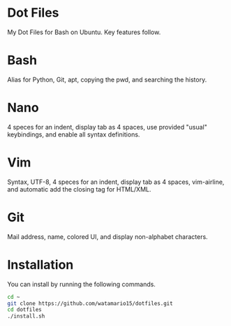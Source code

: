 # Dot Files
My Dot Files for Bash on Ubuntu.  Key features follow.

# Bash
Alias for Python, Git, apt, copying the pwd, and searching the history.

# Nano
4 speces for an indent, display tab as 4 spaces, use provided "usual" keybindings, and enable all syntax definitions.

# Vim
Syntax, UTF-8, 4 speces for an indent, display tab as 4 spaces, vim-airline, and automatic add the closing tag for HTML/XML.

# Git
Mail address, name, colored UI, and display non-alphabet characters.

# Installation
You can install by running the following commands.

```sh
cd ~
git clone https://github.com/watamario15/dotfiles.git
cd dotfiles
./install.sh
```